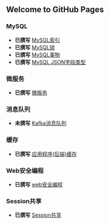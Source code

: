 ## Welcome to GitHub Pages

### MySQL
* **已撰写** [MySQL索引](development/database/mysql/index.md)
* **已撰写** [MySQL锁](development/database/mysql/lock.md)
* **已撰写** [MySQL事物](development/database/mysql/transaction.md)
* **已撰写** [MySQL JSON字段类型](development/database/mysql/field.json.md)

### 微服务
* **已撰写** [微服务](development/microservice/index.md)

### 消息队列
* **未撰写** [Kafka消息队列](development/queue/kafka/index.md)

### 缓存
* **已撰写** [应用程序(后端)缓存](development/cache/index.md)


### Web安全编程
* **已撰写** [web安全编程](development/secure/index.md)

### Session共享
* **已撰写** [Session共享](development/session/index.md)
